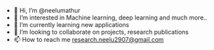 - 👋 Hi, I’m @neelumathur
- 👀 I’m interested in Machine learning, deep learning and much more..
- 🌱 I’m currently learning new applications
- 💞️ I’m looking to collaborate on projects, research publications
- 📫 How to reach me research.neelu2907@gmail.com

<!---
neelumathur/neelumathur is a ✨ special ✨ repository because its `README.md` (this file) appears on your GitHub profile.
You can click the Preview link to take a look at your changes.
--->
